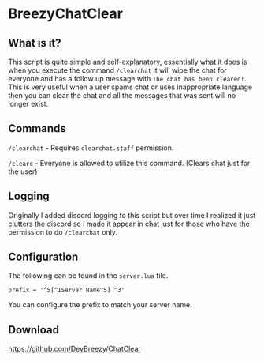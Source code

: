 # BreezyChatClear

## What is it?

This script is quite simple and self-explanatory, essentially what it does is when you execute the command `/clearchat` it will wipe the chat for everyone and has a follow up message with `The chat has been cleared!`. This is very useful when a user spams chat or uses inappropriate language then you can clear the chat and all the messages that was sent will no longer exist.

## Commands

`/clearchat` - Requires `clearchat.staff` permission. 

`/clearc` - Everyone is allowed to utilize this command. (Clears chat just for the user)

## Logging

Originally I added discord logging to this script but over time I realized it just clutters the discord so I made it appear in chat just for those who have the permission to do ``/clearchat`` only.

## Configuration

The following can be found in the ``server.lua`` file.
```
prefix = '^5[^1Server Name^5] ^3'
```
You can configure the prefix to match your server name.


## Download
https://github.com/DevBreezy/ChatClear

